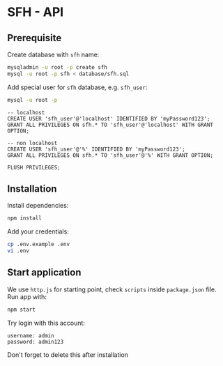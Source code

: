 # SFH - API

## Prerequisite

Create database with `sfh` name:

```bash
mysqladmin -u root -p create sfh
mysql -u root -p sfh < database/sfh.sql
```

Add special user for `sfh` database, e.g. `sfh_user`:

```bash
mysql -u root -p
```

```mysql
-- localhost
CREATE USER 'sfh_user'@'localhost' IDENTIFIED BY 'myPassword123';
GRANT ALL PRIVILEGES ON sfh.* TO 'sfh_user'@'localhost' WITH GRANT OPTION;

-- non localhost
CREATE USER 'sfh_user'@'%' IDENTIFIED BY 'myPassword123';
GRANT ALL PRIVILEGES ON sfh.* TO 'sfh_user'@'%' WITH GRANT OPTION;

FLUSH PRIVILEGES;
```

## Installation

Install dependencies:

```bash
npm install
```

Add your credentials:

```bash
cp .env.example .env
vi .env
```

## Start application

We use `http.js` for starting point, check `scripts` inside `package.json` file.
Run app with:

```bash
npm start
```

Try login with this account:

```text
username: admin
password: admin123
```

Don't forget to delete this after installation
